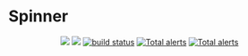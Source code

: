 # Spinner

<p align="center">               
    <a href="https://github.com/SpinnerAlloc/Spinner/graphs/contributors" alt="Contributors">
        <img src="https://img.shields.io/github/contributors/SpinnerAlloc/Spinner" /></a>
    <a href="https://github.com/SpinnerAlloc/Spinner/commits/main" alt="Activity">
        <img src="https://img.shields.io/github/commit-activity/m/SpinnerAlloc/Spinner/main" /></a>  
    <a href="https://github.com/SpinnerAlloc/Spinner/actions/workflows/ci.yml">
        <img src="https://github.com/SpinnerAlloc/Spinner/actions/workflows/ci.yml/badge.svg" alt="build status"></a>             
    <a href="https://lgtm.com/projects/g/SpinnerAlloc/Spinner/alerts/">
        <img src="https://img.shields.io/lgtm/alerts/g/badges/shields" alt="Total alerts"/></a>  
    <a href="#license">
        <img src="https://img.shields.io/github/license/SpinnerAlloc/Spinner" alt="Total alerts"/></a>
</p>
